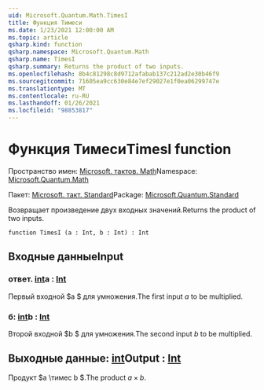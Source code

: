 ```yaml
---
uid: Microsoft.Quantum.Math.TimesI
title: Функция Тимеси
ms.date: 1/23/2021 12:00:00 AM
ms.topic: article
qsharp.kind: function
qsharp.namespace: Microsoft.Quantum.Math
qsharp.name: TimesI
qsharp.summary: Returns the product of two inputs.
ms.openlocfilehash: 8b4c81298c8d9712afabab137c212ad2e30b46f9
ms.sourcegitcommit: 71605ea9cc630e84e7ef29027e1f0ea06299747e
ms.translationtype: MT
ms.contentlocale: ru-RU
ms.lasthandoff: 01/26/2021
ms.locfileid: "98853817"
---
```

# <a name="timesi-function"></a><span data-ttu-id="a71bd-102">Функция Тимеси</span><span class="sxs-lookup"><span data-stu-id="a71bd-102">TimesI function</span></span>

<span data-ttu-id="a71bd-103">Пространство имен: [Microsoft. тактов. Math](xref:Microsoft.Quantum.Math)</span><span class="sxs-lookup"><span data-stu-id="a71bd-103">Namespace: [Microsoft.Quantum.Math](xref:Microsoft.Quantum.Math)</span></span>

<span data-ttu-id="a71bd-104">Пакет: [Microsoft. такт. Standard](https://nuget.org/packages/Microsoft.Quantum.Standard)</span><span class="sxs-lookup"><span data-stu-id="a71bd-104">Package: [Microsoft.Quantum.Standard](https://nuget.org/packages/Microsoft.Quantum.Standard)</span></span>


<span data-ttu-id="a71bd-105">Возвращает произведение двух входных значений.</span><span class="sxs-lookup"><span data-stu-id="a71bd-105">Returns the product of two inputs.</span></span>

```qsharp
function TimesI (a : Int, b : Int) : Int
```


## <a name="input"></a><span data-ttu-id="a71bd-106">Входные данные</span><span class="sxs-lookup"><span data-stu-id="a71bd-106">Input</span></span>

### <a name="a--int"></a><span data-ttu-id="a71bd-107">ответ. [int](xref:microsoft.quantum.lang-ref.int)</span><span class="sxs-lookup"><span data-stu-id="a71bd-107">a : [Int](xref:microsoft.quantum.lang-ref.int)</span></span>

<span data-ttu-id="a71bd-108">Первый входной $a $ для умножения.</span><span class="sxs-lookup"><span data-stu-id="a71bd-108">The first input $a$ to be multiplied.</span></span>


### <a name="b--int"></a><span data-ttu-id="a71bd-109">б: [int](xref:microsoft.quantum.lang-ref.int)</span><span class="sxs-lookup"><span data-stu-id="a71bd-109">b : [Int](xref:microsoft.quantum.lang-ref.int)</span></span>

<span data-ttu-id="a71bd-110">Второй входной $b $ для умножения.</span><span class="sxs-lookup"><span data-stu-id="a71bd-110">The second input $b$ to be multiplied.</span></span>



## <a name="output--int"></a><span data-ttu-id="a71bd-111">Выходные данные: [int](xref:microsoft.quantum.lang-ref.int)</span><span class="sxs-lookup"><span data-stu-id="a71bd-111">Output : [Int](xref:microsoft.quantum.lang-ref.int)</span></span>

<span data-ttu-id="a71bd-112">Продукт $a \тимес b $.</span><span class="sxs-lookup"><span data-stu-id="a71bd-112">The product $a \times b$.</span></span>
